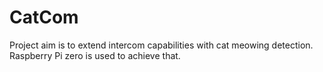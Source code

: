 # CatCom
Project aim is to extend intercom capabilities with cat meowing detection. Raspberry Pi zero is used to achieve that.
